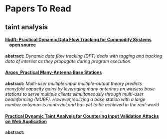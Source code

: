 
# Papers To Read
## taint analysis
#### [libdft: Practical Dynamic Data Flow Tracking for Commodity Systems](https://github.com/njuwangzhilong/ReadPaperList/blob/master/papers/libdft.practicadynamicdataflowTracking.pdf)   &nbsp;&nbsp;&nbsp;&nbsp;[**open source**](https://github.com/njuwangzhilong/ReadPaperList/tree/master/projects/libdft-3.1415alpha)
**abstract:**  *Dynamic data flow tracking (DFT) deals with tagging and tracking data of interest as they propagate during program execution.* 

#### [Argos_Practical Many-Antenna Base Stations](https://github.com/njuwangzhilong/ReadPaperList/blob/master/papers/Argos_Practical%20Many-Antenna%20Base%20Stations.pdf)   &nbsp;&nbsp;&nbsp;&nbsp;
**abstract:**  *Multi-user multiple-input multiple-output theory predicts manyfold capacity gains by leveraging many antennas on
wireless base stations to serve multiple clients simultaneously through multi-user beamforming (MUBF). However,realizing a base station with a large number antennas is nontrivial,and has yet to be achieved in the real-world* 

#### [Practical Dynamic Taint Analysis for Countering Input Validation Attacks on Web Application](https://github.com/njuwangzhilong/ReadPaperList/blob/master/papers/Practical%20Dynamic%20Taint%20Analysis%20for%20Countering%20Input%20Validation%20Attacks%20on%20Web%20Application.pdf)   &nbsp;&nbsp;&nbsp;&nbsp;
**abstract:**  
